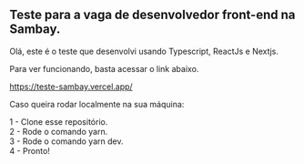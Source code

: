 ## Teste para a vaga de desenvolvedor front-end na Sambay.

Olá, este é o teste que desenvolvi usando Typescript, ReactJs e Nextjs.

Para ver funcionando, basta acessar o link abaixo.

https://teste-sambay.vercel.app/

Caso queira rodar localmente na sua máquina:

1 - Clone esse repositório.</br>
2 - Rode o comando yarn.</br>
3 - Rode o comando yarn dev.</br>
4 - Pronto!
